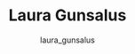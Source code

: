 ---
# this is autogenerated: do not edit
title: Laura Gunsalus
author: laura_gunsalus
layout: author-bio
jobtitle: Grad Student; ARCS Scholar
bio: bioinformatics
type: member
excerpt: "I'm a iPQB bioinformatics graduate student interested in using deep learning approaches to better understand the relationships between genetic and epigenetic va"
header:
  teaser: /assets/images/people/bio-gunsalus.jpg
papers: 
    - title: ChromaFactor- deconvolution of single-molecule chromatin organization with non-negative matrix factorization
      excerpt: <u>Gunsalus LM</u>, Keiser MJ, Pollard KS. __bioRxiv__. 2023 Nov 22.
      link: ""

    - title: In silico discovery of repetitive elements as key sequence determinants of 3D genome folding
      excerpt: <u>Gunsalus LM</u>, Keiser MJ, Pollard KS. __Cell Genom__. 2023 Oct 11.
      link: "https://doi.org/10.1016/j.xgen.2023.100410"

    - title: Learning Molecular Representations for Medicinal Chemistry
      excerpt: Chuang KV, <u>Gunsalus LM</u>, Keiser MJ. __J Med Chem__. 2020 Aug 27.
      link: "https://doi.org/10.1021/acs.jmedchem.0c00385"

---